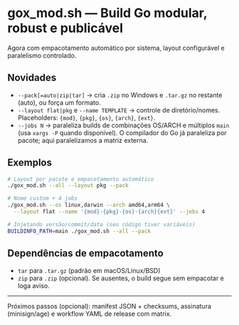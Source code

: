 # gox_mod.sh — Build Go modular, robust e publicável

Agora com empacotamento automático por sistema, layout configurável e paralelismo controlado.

## Novidades

* `--pack[=auto|zip|tar]` → cria `.zip` no Windows e `.tar.gz` no restante (auto), ou força um formato.
* `--layout flat|pkg` e `--name TEMPLATE` → controle de diretório/nomes. Placeholders: `{mod}`, `{pkg}`, `{os}`, `{arch}`, `{ext}`.
* `--jobs N` → paraleliza builds de combinações OS/ARCH e múltiplos `main` (usa `xargs -P` quando disponível). O compilador do Go já paraleliza por pacote; aqui paralelizamos a matriz externa.

## Exemplos

```bash
# Layout por pacote e empacotamento automático
./gox_mod.sh --all --layout pkg --pack

# Nome custom + 4 jobs
./gox_mod.sh --os linux,darwin --arch amd64,arm64 \
  --layout flat --name '{mod}-{pkg}-{os}-{arch}{ext}' --jobs 4

# Injetando versão/commit/data (seu código tiver variáveis)
BUILDINFO_PATH=main ./gox_mod.sh --all --pack
```

## Dependências de empacotamento

* `tar` para `.tar.gz` (padrão em macOS/Linux/BSD)
* `zip` para `.zip` (opcional). Se ausentes, o build segue sem empacotar e loga aviso.

---

Próximos passos (opcional): manifest JSON + checksums, assinatura (minisign/age) e workflow YAML de release com matrix.

